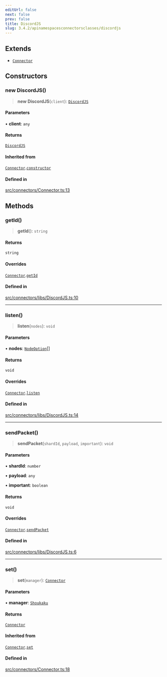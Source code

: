 ```yaml
---
editUrl: false
next: false
prev: false
title: DiscordJS
slug: 3.4.2/apinamespacesconnectorsclasses/discordjs
---
```


## Extends

* [`Connector`](/3.4.2/api/classes/connector/)

## Constructors

### new DiscordJS()

> **new DiscordJS**(`client`): [`DiscordJS`](/3.4.2/api/namespaces/connectors/classes/discordjs/)

#### Parameters

• **client**: `any`

#### Returns

[`DiscordJS`](/3.4.2/api/namespaces/connectors/classes/discordjs/)

#### Inherited from

[`Connector`](/3.4.2/api/classes/connector/).[`constructor`](/3.4.2/api/classes/connector/#constructors)

#### Defined in

[src/connectors/Connector.ts:13](https://github.com/shipgirlproject/shoukaku/blob/e7d94081cabbda7327dc04e467a45fcda49c24f2/src/connectors/Connector.ts#L13)

## Methods

### getId()

> **getId**(): `string`

#### Returns

`string`

#### Overrides

[`Connector`](/3.4.2/api/classes/connector/).[`getId`](/3.4.2/api/classes/connector/#getid)

#### Defined in

[src/connectors/libs/DiscordJS.ts:10](https://github.com/shipgirlproject/shoukaku/blob/e7d94081cabbda7327dc04e467a45fcda49c24f2/src/connectors/libs/DiscordJS.ts#L10)

***

### listen()

> **listen**(`nodes`): `void`

#### Parameters

• **nodes**: [`NodeOption`](/3.4.2/api/interfaces/nodeoption/)\[]

#### Returns

`void`

#### Overrides

[`Connector`](/3.4.2/api/classes/connector/).[`listen`](/3.4.2/api/classes/connector/#listen)

#### Defined in

[src/connectors/libs/DiscordJS.ts:14](https://github.com/shipgirlproject/shoukaku/blob/e7d94081cabbda7327dc04e467a45fcda49c24f2/src/connectors/libs/DiscordJS.ts#L14)

***

### sendPacket()

> **sendPacket**(`shardId`, `payload`, `important`): `void`

#### Parameters

• **shardId**: `number`

• **payload**: `any`

• **important**: `boolean`

#### Returns

`void`

#### Overrides

[`Connector`](/3.4.2/api/classes/connector/).[`sendPacket`](/3.4.2/api/classes/connector/#sendpacket)

#### Defined in

[src/connectors/libs/DiscordJS.ts:6](https://github.com/shipgirlproject/shoukaku/blob/e7d94081cabbda7327dc04e467a45fcda49c24f2/src/connectors/libs/DiscordJS.ts#L6)

***

### set()

> **set**(`manager`): [`Connector`](/3.4.2/api/classes/connector/)

#### Parameters

• **manager**: [`Shoukaku`](/3.4.2/api/classes/shoukaku/)

#### Returns

[`Connector`](/3.4.2/api/classes/connector/)

#### Inherited from

[`Connector`](/3.4.2/api/classes/connector/).[`set`](/3.4.2/api/classes/connector/#set)

#### Defined in

[src/connectors/Connector.ts:18](https://github.com/shipgirlproject/shoukaku/blob/e7d94081cabbda7327dc04e467a45fcda49c24f2/src/connectors/Connector.ts#L18)
